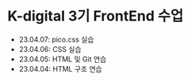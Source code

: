 # K-digital 3기 FrontEnd 수업
+ 23.04.07: pico.css 실습
+ 23.04.06: CSS 실습
+ 23.04.05: HTML 및 Git 연습
+ 23.04.04: HTML 구조 연습

